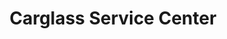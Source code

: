 ---
title: "Carglass Service Center"
url: /heimberg/carglass-service-center/
shop: Autowerkstatt
---